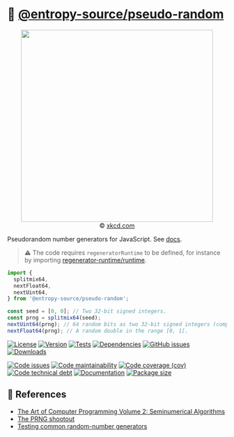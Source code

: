 :game_die: [@entropy-source/pseudo-random](https://entropy-source.github.io/pseudo-random)
==

<p align="center">
<a href="https://xkcd.com/221">
<img src="https://imgs.xkcd.com/comics/random_number.png" width="440">
</a><br/>
© <a href="https://xkcd.com">xkcd.com</a>
</p>

Pseudorandom number generators for JavaScript.
See [docs](https://entropy-source.github.io/pseudo-random/index.html).

> :warning: The code requires `regeneratorRuntime` to be defined, for instance by importing
> [regenerator-runtime/runtime](https://www.npmjs.com/package/regenerator-runtime).
```js
import {
  splitmix64,
  nextFloat64,
  nextUint64,
} from '@entropy-source/pseudo-random';

const seed = [0, 0]; // Two 32-bit signed integers.
const prng = splitmix64(seed);
nextUint64(prng); // 64 random bits as two 32-bit signed integers (compatible with @arithmetic-type/uint64).
nextFloat64(prng); // A random double in the range [0, 1[.
```

[![License](https://img.shields.io/github/license/entropy-source/pseudo-random.svg)](https://raw.githubusercontent.com/entropy-source/pseudo-random/main/LICENSE)
[![Version](https://img.shields.io/npm/v/@entropy-source/pseudo-random.svg)](https://www.npmjs.org/package/@entropy-source/pseudo-random)
[![Tests](https://img.shields.io/github/actions/workflow/status/entropy-source/pseudo-random/ci.yml?branch=main&event=push&label=tests)](https://github.com/entropy-source/pseudo-random/actions/workflows/ci.yml?query=branch:main)
[![Dependencies](https://img.shields.io/librariesio/github/entropy-source/pseudo-random.svg)](https://github.com/entropy-source/pseudo-random/network/dependencies)
[![GitHub issues](https://img.shields.io/github/issues/entropy-source/pseudo-random.svg)](https://github.com/entropy-source/pseudo-random/issues)
[![Downloads](https://img.shields.io/npm/dm/@entropy-source/pseudo-random.svg)](https://www.npmjs.org/package/@entropy-source/pseudo-random)

[![Code issues](https://img.shields.io/codeclimate/issues/entropy-source/pseudo-random.svg)](https://codeclimate.com/github/entropy-source/pseudo-random/issues)
[![Code maintainability](https://img.shields.io/codeclimate/maintainability/entropy-source/pseudo-random.svg)](https://codeclimate.com/github/entropy-source/pseudo-random/trends/churn)
[![Code coverage (cov)](https://img.shields.io/codecov/c/gh/entropy-source/pseudo-random/main.svg)](https://codecov.io/gh/entropy-source/pseudo-random)
[![Code technical debt](https://img.shields.io/codeclimate/tech-debt/entropy-source/pseudo-random.svg)](https://codeclimate.com/github/entropy-source/pseudo-random/trends/technical_debt)
[![Documentation](https://entropy-source.github.io/pseudo-random/badge.svg)](https://entropy-source.github.io/pseudo-random/source.html)
[![Package size](https://img.shields.io/bundlephobia/minzip/@entropy-source/pseudo-random)](https://bundlephobia.com/result?p=@entropy-source/pseudo-random)

## :scroll: References

  - [The Art of Computer Programming Volume 2: Seminumerical Algorithms](https://en.wikipedia.org/wiki/The_Art_of_Computer_Programming#Volume_2_%E2%80%93_Seminumerical_Algorithms)
  - [The PRNG shootout](http://prng.di.unimi.it)
  - [Testing common random-number generators](https://github.com/lemire/testingRNG)

